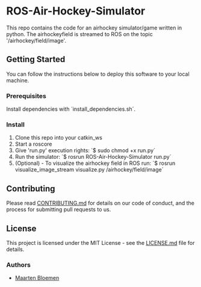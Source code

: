 # ROS-Air-Hockey-Simulator
This repo contains the code for an airhockey simulator/game written in python.
The airhockeyfield is streamed to ROS on the topic '/airhockey/field/image'.

## Getting Started
You can follow the instructions below to deploy this software to your local machine.

### Prerequisites
Install dependencies with ´install_dependencies.sh´.

### Install
1. Clone this repo into your catkin_ws
2. Start a roscore
3. Give 'run.py' execution rights: ´$ sudo chmod +x run.py´
4. Run the simulator: ´$ rosrun ROS-Air-Hockey-Simulator run.py´
5. (Optional) - To visualize the airhockey field in ROS run: ´$ rosrun visualize_image_stream visualize.py /airhockey/field/image´

## Contributing
Please read [CONTRIBUTING.md](insert_link_here.html) for details on our code of conduct, and the process for submitting pull requests to us.

## License
This project is licensed under the MIT License - see the [LICENSE.md](https://github.com/PXL-IT/NSEC/blob/master/LICENSE.md) file for details.

### Authors
* [Maarten Bloemen](https://github.com/MaartenBloemen)
